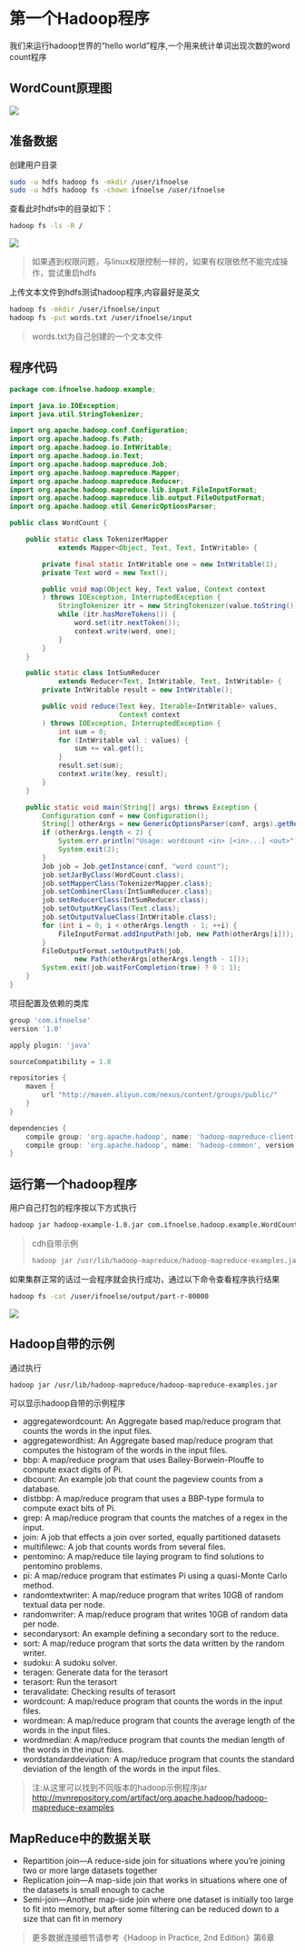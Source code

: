 # 第一个Hadoop程序
我们来运行hadoop世界的“hello world”程序,一个用来统计单词出现次数的word count程序
## WordCount原理图
![](../img/wordcount_logic.png)
## 准备数据
创建用户目录
``` bash
sudo -u hdfs hadoop fs -mkdir /user/ifnoelse
sudo -u hdfs hadoop fs -chown ifnoelse /user/ifnoelse
```
查看此时hdfs中的目录如下：
``` bash
hadoop fs -ls -R /
```
![](../img/user_hdfs_dir.png)

> 如果遇到权限问题，与linux权限控制一样的，如果有权限依然不能完成操作，尝试重启hdfs

上传文本文件到hdfs测试hadoop程序,内容最好是英文
``` bash
hadoop fs -mkdir /user/ifnoelse/input
hadoop fs -put words.txt /user/ifnoelse/input
```
>words.txt为自己创建的一个文本文件

## 程序代码
``` java
package com.ifnoelse.hadoop.example;

import java.io.IOException;
import java.util.StringTokenizer;

import org.apache.hadoop.conf.Configuration;
import org.apache.hadoop.fs.Path;
import org.apache.hadoop.io.IntWritable;
import org.apache.hadoop.io.Text;
import org.apache.hadoop.mapreduce.Job;
import org.apache.hadoop.mapreduce.Mapper;
import org.apache.hadoop.mapreduce.Reducer;
import org.apache.hadoop.mapreduce.lib.input.FileInputFormat;
import org.apache.hadoop.mapreduce.lib.output.FileOutputFormat;
import org.apache.hadoop.util.GenericOptionsParser;

public class WordCount {

    public static class TokenizerMapper
            extends Mapper<Object, Text, Text, IntWritable> {

        private final static IntWritable one = new IntWritable(1);
        private Text word = new Text();

        public void map(Object key, Text value, Context context
        ) throws IOException, InterruptedException {
            StringTokenizer itr = new StringTokenizer(value.toString());
            while (itr.hasMoreTokens()) {
                word.set(itr.nextToken());
                context.write(word, one);
            }
        }
    }

    public static class IntSumReducer
            extends Reducer<Text, IntWritable, Text, IntWritable> {
        private IntWritable result = new IntWritable();

        public void reduce(Text key, Iterable<IntWritable> values,
                           Context context
        ) throws IOException, InterruptedException {
            int sum = 0;
            for (IntWritable val : values) {
                sum += val.get();
            }
            result.set(sum);
            context.write(key, result);
        }
    }

    public static void main(String[] args) throws Exception {
        Configuration conf = new Configuration();
        String[] otherArgs = new GenericOptionsParser(conf, args).getRemainingArgs();
        if (otherArgs.length < 2) {
            System.err.println("Usage: wordcount <in> [<in>...] <out>");
            System.exit(2);
        }
        Job job = Job.getInstance(conf, "word count");
        job.setJarByClass(WordCount.class);
        job.setMapperClass(TokenizerMapper.class);
        job.setCombinerClass(IntSumReducer.class);
        job.setReducerClass(IntSumReducer.class);
        job.setOutputKeyClass(Text.class);
        job.setOutputValueClass(IntWritable.class);
        for (int i = 0; i < otherArgs.length - 1; ++i) {
            FileInputFormat.addInputPath(job, new Path(otherArgs[i]));
        }
        FileOutputFormat.setOutputPath(job,
                new Path(otherArgs[otherArgs.length - 1]));
        System.exit(job.waitForCompletion(true) ? 0 : 1);
    }
}

```
项目配置及依赖的类库
``` groovy
group 'com.ifnoelse'
version '1.0'

apply plugin: 'java'

sourceCompatibility = 1.8

repositories {
    maven {
        url "http://maven.aliyun.com/nexus/content/groups/public/"
    }
}

dependencies {
    compile group: 'org.apache.hadoop', name: 'hadoop-mapreduce-client-core', version: '2.6.0'
    compile group: 'org.apache.hadoop', name: 'hadoop-common', version: '2.6.0'
}

```

## 运行第一个hadoop程序

用户自己打包的程序按以下方式执行

``` bash
hadoop jar hadoop-example-1.0.jar com.ifnoelse.hadoop.example.WordCount /user/ifnoelse/input /user/ifnoelse/output
```

>cdh自带示例
>``` bash
>hadoop jar /usr/lib/hadoop-mapreduce/hadoop-mapreduce-examples.jar wordcount /user/ifnoelse/input /user/ifnoelse/output
>```

如果集群正常的话过一会程序就会执行成功，通过以下命令查看程序执行结果
``` bash
hadoop fs -cat /user/ifnoelse/output/part-r-00000
```
![](../img/first_hadoop_app_res.png)

## Hadoop自带的示例
通过执行
``` bash
hadoop jar /usr/lib/hadoop-mapreduce/hadoop-mapreduce-examples.jar
``` 
可以显示hadoop自带的示例程序
* aggregatewordcount: An Aggregate based map/reduce program that counts the words in the input files.
* aggregatewordhist: An Aggregate based map/reduce program that computes the histogram of the words in the input files.
* bbp: A map/reduce program that uses Bailey-Borwein-Plouffe to compute exact digits of Pi.
* dbcount: An example job that count the pageview counts from a database.
* distbbp: A map/reduce program that uses a BBP-type formula to compute exact bits of Pi.
* grep: A map/reduce program that counts the matches of a regex in the input.
* join: A job that effects a join over sorted, equally partitioned datasets
* multifilewc: A job that counts words from several files.
* pentomino: A map/reduce tile laying program to find solutions to pentomino problems.
* pi: A map/reduce program that estimates Pi using a quasi-Monte Carlo method.
* randomtextwriter: A map/reduce program that writes 10GB of random textual data per node.
* randomwriter: A map/reduce program that writes 10GB of random data per node.
* secondarysort: An example defining a secondary sort to the reduce.
* sort: A map/reduce program that sorts the data written by the random writer.
* sudoku: A sudoku solver.
* teragen: Generate data for the terasort
* terasort: Run the terasort
* teravalidate: Checking results of terasort
* wordcount: A map/reduce program that counts the words in the input files.
* wordmean: A map/reduce program that counts the average length of the words in the input files.
* wordmedian: A map/reduce program that counts the median length of the words in the input files.
* wordstandarddeviation: A map/reduce program that counts the standard deviation of the length of the words in the input files.

>注:从这里可以找到不同版本的hadoop示例程序jar
>http://mvnrepository.com/artifact/org.apache.hadoop/hadoop-mapreduce-examples

## MapReduce中的数据关联
* Repartition join—A reduce-side join for situations where you’re joining two or
more large datasets together
* Replication join—A map-side join that works in situations where one of the datasets is small enough to cache
* Semi-join—Another map-side join where one dataset is initially too large to fit
into memory, but after some filtering can be reduced down to a size that can fit
in memory
>更多数据连接细节请参考《Hadoop in Practice, 2nd Edition》第6章
